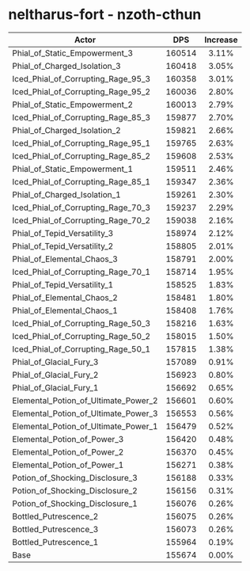 # neltharus-fort - nzoth-cthun
| Actor | DPS | Increase |
|---|:---:|:---:|
|Phial_of_Static_Empowerment_3|160514|3.11%|
|Phial_of_Charged_Isolation_3|160418|3.05%|
|Iced_Phial_of_Corrupting_Rage_95_3|160358|3.01%|
|Iced_Phial_of_Corrupting_Rage_95_2|160036|2.80%|
|Phial_of_Static_Empowerment_2|160013|2.79%|
|Iced_Phial_of_Corrupting_Rage_85_3|159877|2.70%|
|Phial_of_Charged_Isolation_2|159821|2.66%|
|Iced_Phial_of_Corrupting_Rage_95_1|159765|2.63%|
|Iced_Phial_of_Corrupting_Rage_85_2|159608|2.53%|
|Phial_of_Static_Empowerment_1|159511|2.46%|
|Iced_Phial_of_Corrupting_Rage_85_1|159347|2.36%|
|Phial_of_Charged_Isolation_1|159261|2.30%|
|Iced_Phial_of_Corrupting_Rage_70_3|159237|2.29%|
|Iced_Phial_of_Corrupting_Rage_70_2|159038|2.16%|
|Phial_of_Tepid_Versatility_3|158974|2.12%|
|Phial_of_Tepid_Versatility_2|158805|2.01%|
|Phial_of_Elemental_Chaos_3|158791|2.00%|
|Iced_Phial_of_Corrupting_Rage_70_1|158714|1.95%|
|Phial_of_Tepid_Versatility_1|158525|1.83%|
|Phial_of_Elemental_Chaos_2|158481|1.80%|
|Phial_of_Elemental_Chaos_1|158408|1.76%|
|Iced_Phial_of_Corrupting_Rage_50_3|158216|1.63%|
|Iced_Phial_of_Corrupting_Rage_50_2|158015|1.50%|
|Iced_Phial_of_Corrupting_Rage_50_1|157815|1.38%|
|Phial_of_Glacial_Fury_3|157089|0.91%|
|Phial_of_Glacial_Fury_2|156923|0.80%|
|Phial_of_Glacial_Fury_1|156692|0.65%|
|Elemental_Potion_of_Ultimate_Power_2|156601|0.60%|
|Elemental_Potion_of_Ultimate_Power_3|156553|0.56%|
|Elemental_Potion_of_Ultimate_Power_1|156479|0.52%|
|Elemental_Potion_of_Power_3|156420|0.48%|
|Elemental_Potion_of_Power_2|156370|0.45%|
|Elemental_Potion_of_Power_1|156271|0.38%|
|Potion_of_Shocking_Disclosure_3|156188|0.33%|
|Potion_of_Shocking_Disclosure_2|156156|0.31%|
|Potion_of_Shocking_Disclosure_1|156076|0.26%|
|Bottled_Putrescence_2|156075|0.26%|
|Bottled_Putrescence_3|156073|0.26%|
|Bottled_Putrescence_1|155964|0.19%|
|Base|155674|0.00%|
